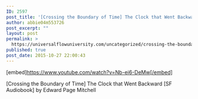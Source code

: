 ```yaml
---
ID: 2597
post_title: '[Crossing the Boundary of Time] The Clock that Went Backward [SF Audiobook]'
author: abbie04m553726
post_excerpt: ""
layout: post
permalink: >
  https://universalflowuniversity.com/uncategorized/crossing-the-boundary-of-time-the-clock-that-went-backward-sf-audiobook/
published: true
post_date: 2015-10-27 22:00:43
---
```

[embed]https://www.youtube.com/watch?v=Nb-ei6-DeMw[/embed]<br>
<p>[Crossing the Boundary of Time] The Clock that Went Backward [SF Audiobook] by Edward Page Mitchell</p>